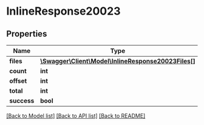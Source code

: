 # InlineResponse20023

## Properties
Name | Type | Description | Notes
------------ | ------------- | ------------- | -------------
**files** | [**\Swagger\Client\Model\InlineResponse20023Files[]**](InlineResponse20023Files.md) |  | [optional] 
**count** | **int** |  | [optional] 
**offset** | **int** |  | [optional] 
**total** | **int** |  | [optional] 
**success** | **bool** |  | [optional] 

[[Back to Model list]](../../README.md#documentation-for-models) [[Back to API list]](../../README.md#documentation-for-api-endpoints) [[Back to README]](../../README.md)

